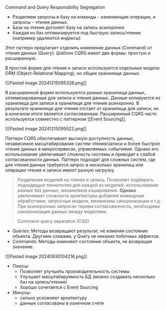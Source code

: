 Command and Query Responsibility Segregation

- Разделяем запросы в базу на команды - изменяющие операции, и запросы - чтение данных.
- База на чтения догоняет базу на запись асинхронно
- Каждая из баз оптимизируется под быструю запись/чтение (например удаляются индексы)

Этот паттерн предлагает отделить изменение данных (Command) от чтения данных (Query). Шаблон CQRS имеет две формы: простую и расширенную.

В простой форме для чтения и записи используются отдельные модели ORM (Object-Relational Mapping), но общее хранилище данных.

![[Pasted image 20241215095326.png]]

В расширенной форме используются разные хранилища данных, оптимизированные для записи и чтения данных. Данные копируются из хранилища для записи в хранилище для чтения асинхронно. В результате хранилище для чтения отстает от хранилища для записи, но в конечном итоге является согласованным. Расширенный CQRS часто используется совместно с паттерном [[Event Sourcing]].

![[Pasted image 20241215095522.png]]

Паттерн CQRS обеспечивает высокую доступность данных, независимое масштабирование систем чтения/записи и более быстрое чтение данных в микросервисах, управляемых событиями. Однако его использование увеличивает сложность системы и приводит к слабой согласованности данных. Паттерн подходит для сложных систем, где для чтения данных требуется запрос в несколько хранилищ или операции чтения и записи имеют разную нагрузку.

> Разделение моделей на чтение и запись. Позволяет подбирать подходящую технологию для каждой из моделей, использование разных баз данных, механизмов кэширования. **Однако** увеличивает сложность архитектуры добавляя командные обработчики, запросные модели, механизмы синхронизации и т.д. При асинхронных запросах теряем согласованность, необходима синхронизация данных между моделями.

> Command-query separation (CQS)

- Queries: Методы возвращают результат, не изменяя состояние объекта. Другими словами, у Query не никаких побочных эффектов.
- Commands: Методы изменяют состояние объекта, не возвращая значение.

![[Pasted image 20240930104216.png]]

- Плюсы:
	- Позволяет улучшить производительность системы
	- Улучшает масштабируемость БД (можно создавать несколько баз на запись/чтение)
	- Хорошо сочетается с Event Sourcing
- Минусы:
	- сильно усложняет архитектуру
	- данные согласованы в конечном счете